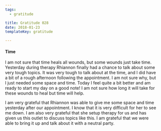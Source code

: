 ```yaml
---
tags:
  - gratitude

title: Gratitude 028
date: 2018-01-23
templateKey: gratitude

---
```


#### Time

I am not sure that time heals all wounds, but some wounds just take time.  Yesterday during therapy Rhiannon finally had a chance to talk about some very tough topics.  It was very tough to talk about at the time, and I did have a bit of a rough afternoon following the appointment.  I am not sure why, but I just needed some space and time.  Today I feel quite a bit better and am ready to start my day on a good note!  I am not sure how long it will take for these wounds to heal but time will help.

I am very grateful that Rhiannon was able to give me some space and time yesterday after our appointment.  I know that it is very difficult for her to see me down.  I am also very grateful that she setup therapy for us and has given us this outlet to discuss topics like this.  I am grateful that we were able to bring it up and talk about it with a neutral party.
